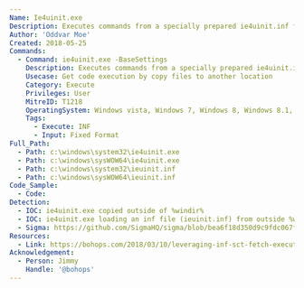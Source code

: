 ```yaml
---
Name: Ie4uinit.exe
Description: Executes commands from a specially prepared ie4uinit.inf file.
Author: 'Oddvar Moe'
Created: 2018-05-25
Commands:
  - Command: ie4uinit.exe -BaseSettings
    Description: Executes commands from a specially prepared ie4uinit.inf file.
    Usecase: Get code execution by copy files to another location
    Category: Execute
    Privileges: User
    MitreID: T1218
    OperatingSystem: Windows vista, Windows 7, Windows 8, Windows 8.1, Windows 10, Windows 11
    Tags:
      - Execute: INF
      - Input: Fixed Format
Full_Path:
  - Path: c:\windows\system32\ie4uinit.exe
  - Path: c:\windows\sysWOW64\ie4uinit.exe
  - Path: c:\windows\system32\ieuinit.inf
  - Path: c:\windows\sysWOW64\ieuinit.inf
Code_Sample:
  - Code:
Detection:
  - IOC: ie4uinit.exe copied outside of %windir%
  - IOC: ie4uinit.exe loading an inf file (ieuinit.inf) from outside %windir%
  - Sigma: https://github.com/SigmaHQ/sigma/blob/bea6f18d350d9c9fdc067f93dde0e9b11cc22dc2/rules/windows/process_creation/proc_creation_win_lolbin_ie4uinit.yml
Resources:
  - Link: https://bohops.com/2018/03/10/leveraging-inf-sct-fetch-execute-techniques-for-bypass-evasion-persistence-part-2/
Acknowledgement:
  - Person: Jimmy
    Handle: '@bohops'
---
```

